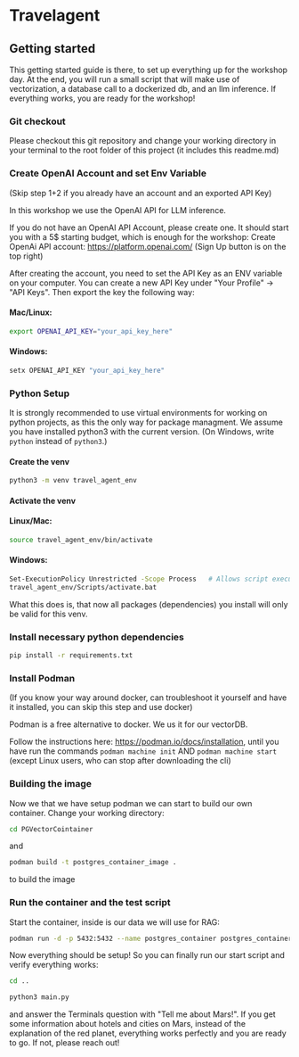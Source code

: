 # Travelagent

## Getting started
This getting started guide is there, to set up everything up for the workshop day. At the end, you will run a small script
that will make use of vectorization, a database call to a dockerized db, and an llm inference. If everything works, you are ready for the workshop!

### Git checkout
Please checkout this git repository and change your working directory in your terminal to the root folder of this project (it includes this readme.md)

### Create OpenAI Account and set Env Variable
(Skip step 1+2 if you already have an account and an exported API Key)

In this workshop we use the OpenAI API  for LLM inference.

If you do not have an OpenAI API Account, please create one. It should start you with a 5$ starting budget, 
which is enough for the workshop: Create OpenAi API account: https://platform.openai.com/ (Sign Up button is on the top right)

After creating the account, you need to set the API Key as an ENV variable on your computer. 
    You can create a new API Key under "Your Profile" -> "API Keys". Then export the key the following way:

#### Mac/Linux:
```bash
export OPENAI_API_KEY="your_api_key_here"
```

#### Windows: 
```bash
setx OPENAI_API_KEY "your_api_key_here"
```
### Python Setup
It is strongly recommended to use virtual environments for working on 
python projects, as this the only way for package managment. We assume you have installed python3 with the current version. (On Windows, write `python` instead of `python3`.)
#### Create the venv
```bash
python3 -m venv travel_agent_env
```
#### Activate the venv

#### Linux/Mac: 
```bash
source travel_agent_env/bin/activate
```

#### Windows: 
```bash
Set-ExecutionPolicy Unrestricted -Scope Process   # Allows script execution for this session
travel_agent_env/Scripts/activate.bat
```
What this does is, that now all packages (dependencies) you install will only be valid for this venv.

### Install necessary python dependencies
```bash
pip install -r requirements.txt
```

### Install Podman
(If you know your way around docker, can troubleshoot it yourself and have it installed, you can skip this step and use docker) 

Podman is a free alternative to docker. We us it for our vectorDB. 

Follow the instructions here: https://podman.io/docs/installation, until you have run the commands ```podman machine init``` AND ```podman machine start``` (except Linux users, who can stop after downloading the cli)

### Building the image
Now we that we have setup podman we can start to build our own container.
Change your working directory: 
```bash 
cd PGVectorCointainer
``` 
and 
```bash 
podman build -t postgres_container_image .
``` 
to build the image

### Run the container and the test script

Start the container, inside is our data we will use for RAG:
```bash
podman run -d -p 5432:5432 --name postgres_container postgres_container_image
```
Now everything should be setup! So you can finally run our start script and verify everything works: 
```bash
cd ..
```
```bash
python3 main.py
```
and answer the Terminals question with "Tell me about Mars!". If you get some information about hotels and cities on Mars,
    instead of the explanation of the red planet, everything works perfectly and you are ready to go. If not, please reach out!
